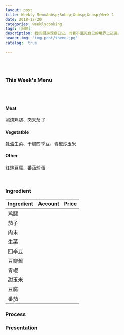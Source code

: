 ```yaml
---
layout: post
title: Weekly Menu&nbsp;&nbsp;&nbsp;&nbsp;Week 1
date: 2018-12-20
categories: weeklycooking
tags: [厨房]
description: 我的厨房观察日记，向着不饿死自己的境界上迈进。
header-img: "img-post/theme.jpg"
catalog:  true

---
```


 <br />
 <br />
    

### This Week's Menu
<br />
<br />

#### Meat
照烧鸡腿、肉末茄子
#### Vegetatble
蚝油生菜、干煸四季豆、青椒炒玉米
#### Other
红烧豆腐、番茄炒蛋


<br />

### Ingredient

|Ingredient|Account|Price|
| ------ | ------ | ------ |
|鸡腿|||
|茄子|||
|肉末|||
|生菜|||
|四季豆|||
|豆瓣酱|||
|青椒|||
|甜玉米|||
|豆腐|||
|番茄|||


### Process



### Presentation


